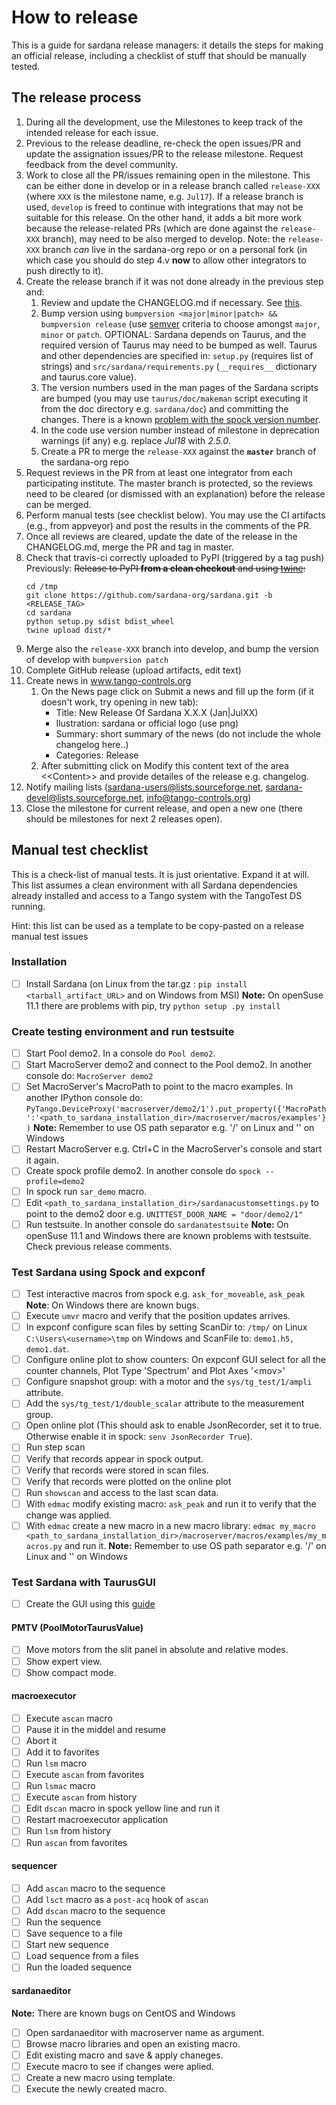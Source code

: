 # How to release

This is a guide for sardana release managers: it details the steps for making
an official release, including a checklist of stuff that should be manually
tested.

## The release process

1. During all the development, use the Milestones to keep track of the intended
   release for each issue.
2. Previous to the release deadline, re-check the open issues/PR and update
   the assignation issues/PR to the release milestone. Request feedback from
   the devel community.
3. Work to close all the PR/issues remaining open in the milestone. This can
   be either done in develop or in a release branch called `release-XXX`
   (where `XXX` is the milestone name, e.g. `Jul17`). If a release branch is
   used, `develop` is freed to continue with integrations that may not be
   suitable for this release. On the other hand, it adds a bit more work
   because the release-related PRs (which are done against the `release-XXX`
   branch), may need to be also merged to develop.
   Note: the `release-XXX` branch *can* live in the sardana-org repo or on a
   personal fork (in which case you should do step 4.v **now** to allow other
   integrators to push directly to it).
4. Create the release branch if it was not done already in the previous step
   and:
    1. Review and update the CHANGELOG.md if necessary. See [this](http://keepachangelog.com).
    2. Bump version using `bumpversion <major|minor|patch> && bumpversion release`
       (use [semver](http://semver.org/) criteria to choose amongst `major`,
       `minor` or `patch`. OPTIONAL: Sardana depends on Taurus, and the
       required version of Taurus may need to be bumped as well. Taurus and
       other dependencies are specified in: `setup.py` (requires list of
       strings) and `src/sardana/requirements.py` (`__requires__` dictionary
       and taurus.core value).
    3. The version numbers used in the man pages of the Sardana scripts are
       bumped (you may use `taurus/doc/makeman` script executing it from the
       doc directory e.g. `sardana/doc`) and committing the changes.
       There is a known [problem with the spock version number](https://github.com/sardana-org/sardana/issues/518).
    4. In the code use version number instead of milestone in deprecation
       warnings (if any) e.g. replace *Jul18* with *2.5.0*.
    5. Create a PR to merge the `release-XXX` against the **`master`** branch
       of the sardana-org repo
5. Request reviews in the PR from at least one integrator from each
   participating institute. The master branch is protected, so the reviews need
   to be cleared (or dismissed with an explanation) before the release can be
   merged.
6. Perform manual tests (see checklist below). You may use the CI artifacts
   (e.g., from appveyor) and post the results in the comments of the PR.
7. Once all reviews are cleared, update the date of the release in the
   CHANGELOG.md, merge the PR and tag in master.
8. Check that travis-ci correctly uploaded to PyPI (triggered by a tag push)
   Previously:
   ~~Release to PyPI **from a clean checkout** and using [twine](https://github.com/pypa/twine):~~
   ```
   cd /tmp
   git clone https://github.com/sardana-org/sardana.git -b <RELEASE_TAG>
   cd sardana
   python setup.py sdist bdist_wheel
   twine upload dist/*
   ```
9. Merge also the  `release-XXX` branch into develop, and bump the version of
   develop with `bumpversion patch`
10. Complete GitHub release (upload artifacts, edit text)
11. Create news in www.tango-controls.org
    1. On the News page click on Submit a news and fill up the form (if it doesn't work, try opening in new tab):
       * Title: New Release Of Sardana X.X.X (Jan|JulXX)
       * Ilustration: sardana or official logo (use png)
       * Summary: short summary of the news (do not include the whole changelog here..)
       * Categories: Release
    2. After submitting click on Modify this content text of the area \<\<Content\>\> and provide detailes of the release e.g. changelog.
12. Notify mailing lists (sardana-users@lists.sourceforge.net, sardana-devel@lists.sourceforge.net, info@tango-controls.org)
13. Close the milestone for current release, and open a new one (there should be milestones for next 2 releases open).

## Manual test checklist

This is a check-list of manual tests. It is just orientative. Expand it
at will. This list assumes a clean environment with all Sardana dependencies
already installed and access to a Tango system with the TangoTest DS running.

Hint: this list can be used as a template to be copy-pasted on a release manual test issues

### Installation
- [ ] Install Sardana (on Linux from the tar.gz : `pip install <tarball_artifact_URL>`
  and on Windows from MSI)
  **Note:** On openSuse 11.1 there are problems with pip, try `python setup
  .py install`

### Create testing environment and run testsuite
- [ ] Start Pool demo2. In a console do `Pool demo2`.
- [ ] Start MacroServer demo2 and connect to the Pool demo2.
  In another console do: `MacroServer demo2`
- [ ] Set MacroServer's MacroPath to point to the macro examples.
  In another IPython console do:
  `PyTango.DeviceProxy('macroserver/demo2/1').put_property({'MacroPath':'<path_to_sardana_installation_dir>/macroserver/macros/examples'})`
  **Note:** Remember to use OS path separator e.g. '/' on Linux and '\' on 
  Windows
- [ ] Restart MacroServer e.g. Ctrl+C in the MacroServer's console and
  start it again.
- [ ] Create spock profile demo2. In another console do `spock --profile=demo2`
- [ ] In spock run `sar_demo` macro.
- [ ] Edit `<path_to_sardana_installation_dir>/sardanacustomsettings.py`
  to point to the demo2 door e.g. `UNITTEST_DOOR_NAME = "door/demo2/1"`
- [ ] Run testsuite. In another console do `sardanatestsuite`
  **Note:** On openSuse 11.1 and Windows there are known problems with 
  testsuite. Check previous release comments.

### Test Sardana using Spock and expconf
- [ ] Test interactive macros from spock e.g. `ask_for_moveable`, `ask_peak`
  **Note**: On Windows there are known bugs. 
- [ ] Execute `umvr` macro and verify that the position updates arrives.
- [ ] In expconf configure scan files by setting ScanDir to: `/tmp/` on Linux
  `C:\Users\<username>\tmp` on Windows and ScanFile to: `demo1.h5, demo1.dat`.
- [ ] Configure online plot to show counters: On expconf GUI select for all
  the counter channels, Plot Type 'Spectrum' and Plot Axes '\<mov\>'
- [ ] Configure snapshot group: with a motor and the `sys/tg_test/1/ampli`
  attribute.
- [ ] Add the `sys/tg_test/1/double_scalar` attribute to the measurement
  group.
- [ ] Open online plot (This should ask to enable JsonRecorder, set it to true. Otherwise enable it in spock: `senv JsonRecorder True`).
- [ ] Run step scan
- [ ] Verify that records appear in spock output.
- [ ] Verify that records were stored in scan files.
- [ ] Verify that records were plotted on the online plot
- [ ] Run `showscan` and access to the last scan data.
- [ ] With `edmac` modify existing macro: `ask_peak` and run it to verify that the change
  was applied.
- [ ] With `edmac` create a new macro in a new macro library:
  `edmac my_macro <path_to_sardana_installation_dir>/macroserver/macros/examples/my_macros.py`
  and run it.
  **Note:** Remember to use OS path separator e.g. '/' on Linux and '\' on 
  Windows

### Test Sardana with TaurusGUI

- [ ] Create the GUI using this [guide](https://sourceforge.net/p/sardana/wiki/Howto-GUI_creation)

#### PMTV (PoolMotorTaurusValue)
- [ ] Move motors from the slit panel in absolute and relative modes.
- [ ] Show expert view.
- [ ] Show compact mode.

#### macroexecutor
- [ ] Execute `ascan` macro
- [ ] Pause it in the middel and resume
- [ ] Abort it
- [ ] Add it to favorites
- [ ] Run `lsm` macro
- [ ] Execute `ascan` from favorites
- [ ] Run `lsmac` macro
- [ ] Execute `ascan` from history
- [ ] Edit `dscan` macro in spock yellow line and run it
- [ ] Restart macroexecutor application
- [ ] Run `lsm` from history
- [ ] Run `ascan` from favorites

#### sequencer
- [ ] Add `ascan` macro to the sequence
- [ ] Add `lsct` macro as a `post-acq` hook of `ascan`
- [ ] Add `dscan` macro to the sequence
- [ ] Run the sequence
- [ ] Save sequence to a file
- [ ] Start new sequence
- [ ] Load sequence from a files
- [ ] Run the loaded sequence

#### sardanaeditor
**Note:** There are known bugs on CentOS and Windows
- [ ] Open sardanaeditor with macroserver name as argument.
- [ ] Browse macro libraries and open an existing macro.
- [ ] Edit existing macro and save & apply chaneges.
- [ ] Execute macro to see if changes were aplied.
- [ ] Create a new macro using template.
- [ ] Execute the newly created macro.
